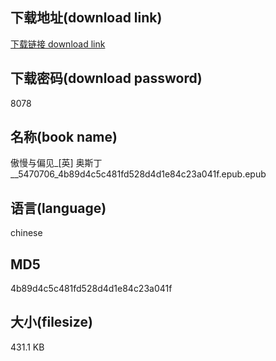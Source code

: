 ## 下载地址(download link)
[下载链接 download link](https://voluble-croquembouche-d321dc.netlify.app/?s=%E5%82%B2%E6%85%A2%E4%B8%8E%E5%81%8F%E8%A7%81_%5B%E8%8B%B1%5D+%E5%A5%A5%E6%96%AF%E4%B8%81__5470706_4b89d4c5c481fd528d4d1e84c23a041f.epub)

## 下载密码(download password)
8078

## 名称(book name)
傲慢与偏见_[英] 奥斯丁__5470706_4b89d4c5c481fd528d4d1e84c23a041f.epub.epub

## 语言(language)
chinese

## MD5
4b89d4c5c481fd528d4d1e84c23a041f

## 大小(filesize)
431.1 KB
